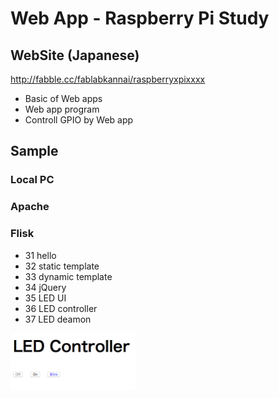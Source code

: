# Web App - Raspberry Pi Study

## WebSite (Japanese)
http://fabble.cc/fablabkannai/raspberryxpixxxx <br/>

- Basic of Web apps
- Web app program
- Controll GPIO by Web app

## Sample
### Local PC

### Apache

### Flisk
- 31 hello
- 32 static template
- 33 dynamic template
- 34 jQuery
- 35 LED UI
- 36 LED controller
- 37 LED deamon

<img src="https://github.com/FabLabKannai/RaspiStudy/blob/master/5_web/sample/37_led_deamon/LedSample/docs/37_led_deamon.png" width="200" /> <br/>
